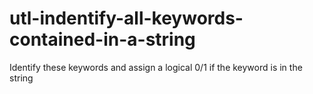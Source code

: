 # utl-indentify-all-keywords-contained-in-a-string
Identify these keywords and assign a logical 0/1 if the keyword is in the string 
